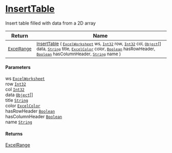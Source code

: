 # [InsertTable](./ExcelHelper-100664032.md)

Insert table filled with data from a 2D array

| Return | Name | 
| --- | --- | 
| <sub>[ExcelRange](./ExcelHelper-100664032.md)</sub>| <sub>[InsertTable](./ExcelHelper-100664032.md) ( [`ExcelWorksheet`](./ExcelHelper-100664032.md) ws, [`Int32`](https://docs.microsoft.com/en-us/dotnet/api/System.Int32) row, [`Int32`](https://docs.microsoft.com/en-us/dotnet/api/System.Int32) col, [`Object`](https://docs.microsoft.com/en-us/dotnet/api/System.Object)[] data, [`String`](https://docs.microsoft.com/en-us/dotnet/api/System.String) title, [`ExcelColor`](./../Excel/ExcelColor.md) color, [`Boolean`](https://docs.microsoft.com/en-us/dotnet/api/System.Boolean) hasRowHeader, [`Boolean`](https://docs.microsoft.com/en-us/dotnet/api/System.Boolean) hasColumnHeader, [`String`](https://docs.microsoft.com/en-us/dotnet/api/System.String) name )</sub>| <br>


#### Parameters
 ws  [`ExcelWorksheet`](./ExcelHelper-100664032.md)<br> row  [`Int32`](https://docs.microsoft.com/en-us/dotnet/api/System.Int32)<br> col  [`Int32`](https://docs.microsoft.com/en-us/dotnet/api/System.Int32)<br> data  [`Object`](https://docs.microsoft.com/en-us/dotnet/api/System.Object)[]<br> title  [`String`](https://docs.microsoft.com/en-us/dotnet/api/System.String)<br> color  [`ExcelColor`](./../Excel/ExcelColor.md)<br> hasRowHeader  [`Boolean`](https://docs.microsoft.com/en-us/dotnet/api/System.Boolean)<br> hasColumnHeader  [`Boolean`](https://docs.microsoft.com/en-us/dotnet/api/System.Boolean)<br> name  [`String`](https://docs.microsoft.com/en-us/dotnet/api/System.String)
#### Returns
[ExcelRange](./ExcelHelper-100664032.md)